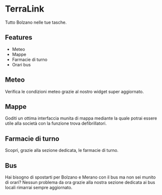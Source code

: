 
# TerraLink

Tutto Bolzano nelle tue tasche.


## Features

- Meteo
- Mappe
- Farmacie di turno
- Orari bus


## Meteo

Verifica le condizioni meteo grazie al nostro widget super aggiornato.
## Mappe

Goditi un ottima interfaccia munita di mappa mediante la quale potrai essere utile alla società con la funzione trova defibrillatori. 
## Farmacie di turno

Scopri, grazie alla sezione dedicata, le farmacie di turno.
## Bus

Hai bisogno di spostarti per Bolzano e Merano con il bus ma non sei munito di orari? Nessun problema da ora grazie alla nostra sezione dedicata ai bus locali rimarrai sempre aggiornato.
